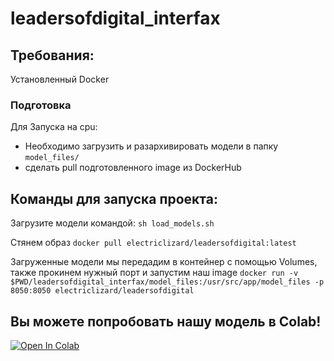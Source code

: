 # leadersofdigital_interfax


## Требования:
Установленный Docker

### Подготовка
Для Запуска на cpu:
- Необходимо загрузить и разархивировать модели в папку `model_files/`
- сделать pull подготовленного image из DockerHub

## Команды для запуска проекта:
Загрузите модели командой:
```sh load_models.sh```

Стянем образ
```docker pull electriclizard/leadersofdigital:latest```

Загруженные модели мы передадим в контейнер с помощью Volumes, также прокинем нужный порт и запустим наш image
```docker run -v $PWD/leadersofdigital_interfax/model_files:/usr/src/app/model_files -p 8050:8050 electriclizard/leadersofdigital```

## Вы можете попробовать нашу модель в Colab!

[![Open In Colab](https://colab.research.google.com/assets/colab-badge.svg)](https://colab.research.google.com/drive/11_pCGa3fbgoGIKCq2LfzBOWiE4BfcRHX?usp=sharing)

